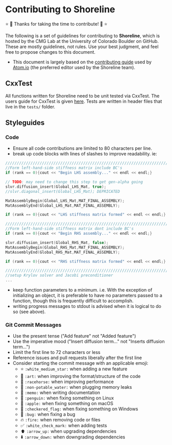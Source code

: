 # Contributing to Shoreline

⭐️ 🎉 Thanks for taking the time to contribute! 🎉 ⭐️

The following is a set of guidelines for contributing to __Shoreline__, which is hosted by the CMG Lab at the University of Colorado Boulder on GitHub. These are mostly guidelines, not rules. Use your best judgment, and feel free to propose changes to this document.
* This document is largely based on the [contributing guide](https://github.com/atom/atom/blob/master/CONTRIBUTING.md) used by [Atom.io](https://atom.io) (the preferred editor used by the Shoreline team).

## CxxTest
All functions written for Shoreline need to be unit tested via CxxTest. The users guide for CxxTest is given [here](http://cxxtest.com/guide.pdf). Tests are written in header files that live in the ```tests/``` folder.

## Styleguides

### Code
- Ensure all code contributions are limited to 80 characters per line.
- break up code blocks with lines of slashes to improve readability. ie:

```Cpp
//////////////////////////////////////////////////////////////////////////////
//Form left-hand-side stiffness matrix include BC's
if (rank == 0){cout << "Begin LHS assembly..." << endl << endl;}

// TODO: may need to change this step to get gen-alpha going
slvr.diffusion_insert(Global_LHS_Mat, true);
//slvr.diagonal_insert(Global_LHS_Mat); DEPRICATED

MatAssemblyBegin(Global_LHS_Mat,MAT_FINAL_ASSEMBLY);
MatAssemblyEnd(Global_LHS_Mat,MAT_FINAL_ASSEMBLY);

if (rank == 0){cout << "LHS stiffness matrix formed" << endl << endl;}

//////////////////////////////////////////////////////////////////////////////
//Form left-hand-side stiffness matrix dont include BC's
if (rank == 0){cout << "Begin RHS assembly..." << endl << endl;}

slvr.diffusion_insert(Global_RHS_Mat, false);
MatAssemblyBegin(Global_RHS_Mat,MAT_FINAL_ASSEMBLY);
MatAssemblyEnd(Global_RHS_Mat,MAT_FINAL_ASSEMBLY);

if (rank == 0){cout << "RHS stiffness matrix formed" << endl << endl;}

//////////////////////////////////////////////////////////////////////////////
//setup Krylov solver and Jacobi preconditioner
...
```
- keep function parameters to a minimum. i.e. With the exception of initializing an object, it is preferable to have no parameters passed to a function, though this is frequently difficult to accomplish.
- writing progress messages to stdout is advised when it is logical to do so (see above).

### Git Commit Messages
- Use the present tense ("Add feature" not "Added feature")
- Use the imperative mood ("Insert diffusion term..." not "Inserts diffusion term...")
- Limit the first line to 72 characters or less
- Reference issues and pull requests liberally after the first line
- Consider starting the commit message with an applicable emoji:
  - ⭐️ ```:white_medium_star:``` when adding a new feature
  - 🎨 ```:art:``` when improving the format/structure of the code
  - 🐎 ```:racehorse:``` when improving performance
  - 🚱 ```:non-potable_water:``` when plugging memory leaks
  - 📝 ```:memo:``` when writing documentation
  - 🐧 ```:penguin:``` when fixing something on Linux
  - 🍎 ```:apple:``` when fixing something on macOS
  - 🏁 ```:checkered_flag:``` when fixing something on Windows
  - 🐛 ```:bug:``` when fixing a bug
  - 🔥 ```:fire:``` when removing code or files
  - ✅ ```:white_check_mark:``` when adding tests
  - ⬆️ ```:arrow_up:``` when upgrading dependencies
  - ⬇️ ```:arrow_down:``` when downgrading dependencies
